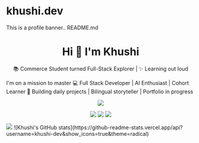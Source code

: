 # khushi.dev
This is a profile banner..
README.md
<h1 align="center">Hi 👋 I'm Khushi</h1>
<p align="center">📚 Commerce Student turned Full-Stack Explorer | ✨ Learning out loud</p>
<p>I'm on a mission to master 💻 Full Stack Developer | AI Enthusiast | Cohort Learner  
🚀 Building daily projects | Bilingual storyteller | Portfolio in progress</p>
<p align="center">
  <img src="https://readme-typing-svg.herokuapp.com?font=Jetbrains+Mono&size=24&duration=3000&color=F76C6C&center=true&vCenter=true&width=500&lines=Welcome+to+my+GitHub!;Building+unique+projects+daily;">
</p>
<p align="center">
  <img src="https://img.shields.io/badge/JavaScript-ES6+-yellow?style=for-the-badge&logo=javascript" />
  <img src="https://img.shields.io/badge/Tally-ERP-green?style=for-the-badge" />
  <a href="https://www.linkedin.com/in/yourprofile"><img src="https://img.shields.io/badge/LinkedIn-blue?style=for-the-badge&logo=linkedin" /></a>
</p>
<img src="https://raw.githubusercontent.com/khushi-dev/khushi-dev/output/github-contribution-grid-snake.svg" />
![Khushi's GitHub stats](https://github-readme-stats.vercel.app/api?username=khushi-dev&show_icons=true&theme=radical)

